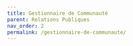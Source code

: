 ```yaml
---
title: Gestionnaire de Communauté
parent: Relations Publiques
nav_order: 2
permalink: /gestionnaire-de-communaute/
---
```

